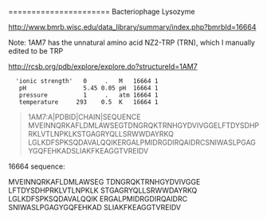 ======================
Bacteriophage Lysozyme

http://www.bmrb.wisc.edu/data_library/summary/index.php?bmrbId=16664


Note: 1AM7 has the unnatural amino acid NZ2-TRP (TRN), which I manually edited to be TRP


http://rcsb.org/pdb/explore/explore.do?structureId=1AM7



      'ionic strength'   0     .   M   16664 1 
       pH                5.45 0.05 pH  16664 1 
       pressure          1     .   atm 16664 1 
       temperature     293    0.5  K   16664 1 


>1AM7:A|PDBID|CHAIN|SEQUENCE
MVEINNQRKAFLDMLAWSEGTDNGRQKTRNHGYDVIVGGELFTDYSDHPRKLVTLNPKLKSTGAGRYQLLSRWWDAYRKQ
LGLKDFSPKSQDAVALQQIKERGALPMIDRGDIRQAIDRCSNIWASLPGAGYGQFEHKADSLIAKFKEAGGTVREIDV



16664 sequence:

MVEINNQRKAFLDMLAWSEG
TDNGRQKTRNHGYDVIVGGE
LFTDYSDHPRKLVTLNPKLK
STGAGRYQLLSRWWDAYRKQ
LGLKDFSPKSQDAVALQQIK
ERGALPMIDRGDIRQAIDRC
SNIWASLPGAGYGQFEHKAD
SLIAKFKEAGGTVREIDV

